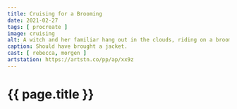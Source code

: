 ```yaml
---
title: Cruising for a Brooming
date: 2021-02-27
tags: [ procreate ]
image: cruising
alt: A witch and her familiar hang out in the clouds, riding on a broom.
caption: Should have brought a jacket.
cast: [ rebecca, morgen ]
artstation: https://artstn.co/pp/ap/xx9z
---
```

# {{ page.title }}